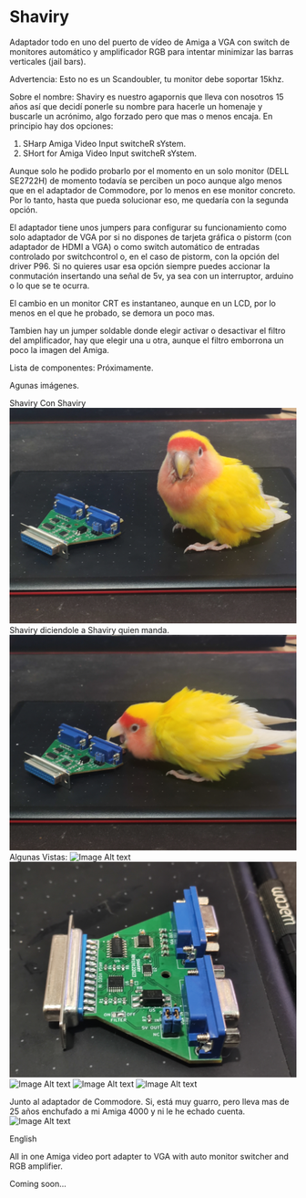 # Shaviry
Adaptador todo en uno del puerto de vídeo de Amiga a VGA con switch de monitores automático y amplificador RGB para intentar minimizar las barras verticales (jail bars).

Advertencia: Esto no es un Scandoubler, tu monitor debe soportar 15khz.

Sobre el nombre: Shaviry es nuestro agapornis que lleva con nosotros 15 años así que decidí ponerle su nombre para hacerle un homenaje y buscarle un acrónimo, algo forzado pero que mas o menos encaja.
En principio hay dos opciones:

  1) SHarp Amiga Video Input switcheR sYstem.
  2) SHort for Amiga Video Input switcheR sYstem.

Aunque solo he podido probarlo por el momento en un solo monitor (DELL SE2722H) de momento todavía se perciben un poco aunque algo menos que en el adaptador de Commodore,
por lo menos en ese monitor concreto. Por lo tanto, hasta que pueda solucionar eso,  me quedaría con la segunda opción.

El adaptador tiene unos jumpers para configurar su funcionamiento como solo adaptador de VGA por si no dispones de tarjeta gráfica o pistorm (con adaptador de HDMI a VGA)
o como switch automático de entradas controlado por switchcontrol o, en el caso de pistorm, con la opción del driver P96. Si no quieres usar esa opción siempre puedes 
accionar la conmutación insertando una señal de 5v, ya sea con un interruptor, arduino o lo que se te ocurra.

El cambio en un monitor CRT es instantaneo, aunque en un LCD, por lo menos en el que he probado, se demora un poco mas.

Tambien hay un jumper soldable donde elegir activar o desactivar el filtro del amplificador, hay que elegir una u otra, aunque el filtro emborrona un poco la imagen del Amiga.

Lista de componentes:
  Próximamente.
  
Agunas imágenes.

Shaviry Con Shaviry
![Image Alt text](/imagenes/Shaviry_adapter_1.jpg "Shaviry con Shaviry")
Shaviry diciendole a Shaviry quien manda.
![Image Alt text](/imagenes/Shaviry_adapter_2.jpg "Shaviry discutiendo con Shaviry")
Algunas Vistas:
![Image Alt text](/imagenes/Shaviry_adapter_3.jpg "Vista 1")
![Image Alt text](/imagenes/Shaviry_adapter_4.jpg "Vista 2")
![Image Alt text](/imagenes/Shaviry_adapter_5.jpg "Vista 3")
![Image Alt text](/imagenes/Shaviry_adapter_6.jpg "Vista 4")
![Image Alt text](/imagenes/Shaviry_adapter_7.jpg "Vista 5")

Junto al adaptador de Commodore. Si, está muy guarro, pero lleva mas de 25 años enchufado a mi Amiga 4000 y ni le he echado cuenta.
![Image Alt text](/imagenes/Shaviry_adapter_8.jpg "Junto al adaptador de Commodore")


English

All in one Amiga video port adapter to VGA with auto monitor switcher and RGB amplifier.

Coming soon...
